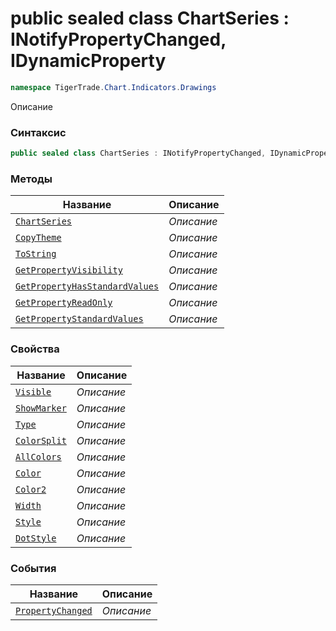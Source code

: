 
# public sealed class ChartSeries : INotifyPropertyChanged, IDynamicProperty
```csharp
namespace TigerTrade.Chart.Indicators.Drawings
```



Описание

### Синтаксис
```csharp
public sealed class ChartSeries : INotifyPropertyChanged, IDynamicProperty
```


### Методы
| Название | Описание |
| --- | --- |
| [`ChartSeries`](./ChartSeries.cs/Методы/ChartSeries.md) | *Описание* |
| [`CopyTheme`](./ChartSeries.cs/Методы/CopyTheme.md) | *Описание* |
| [`ToString`](./ChartSeries.cs/Методы/ToString.md) | *Описание* |
| [`GetPropertyVisibility`](./ChartSeries.cs/Методы/GetPropertyVisibility.md) | *Описание* |
| [`GetPropertyHasStandardValues`](./ChartSeries.cs/Методы/GetPropertyHasStandardValues.md) | *Описание* |
| [`GetPropertyReadOnly`](./ChartSeries.cs/Методы/GetPropertyReadOnly.md) | *Описание* |
| [`GetPropertyStandardValues`](./ChartSeries.cs/Методы/GetPropertyStandardValues.md) | *Описание* |

### Свойства
| Название | Описание |
| --- | --- |
| [`Visible`](./ChartSeries.cs/Свойства/Visible.md) | *Описание* |
| [`ShowMarker`](./ChartSeries.cs/Свойства/ShowMarker.md) | *Описание* |
| [`Type`](./ChartSeries.cs/Свойства/Type.md) | *Описание* |
| [`ColorSplit`](./ChartSeries.cs/Свойства/ColorSplit.md) | *Описание* |
| [`AllColors`](./ChartSeries.cs/Свойства/AllColors.md) | *Описание* |
| [`Color`](./ChartSeries.cs/Свойства/Color.md) | *Описание* |
| [`Color2`](./ChartSeries.cs/Свойства/Color2.md) | *Описание* |
| [`Width`](./ChartSeries.cs/Свойства/Width.md) | *Описание* |
| [`Style`](./ChartSeries.cs/Свойства/Style.md) | *Описание* |
| [`DotStyle`](./ChartSeries.cs/Свойства/DotStyle.md) | *Описание* |

### События
| Название | Описание |
| --- | --- |
| [`PropertyChanged`](./ChartSeries.cs/События/PropertyChanged.md) | *Описание* |



